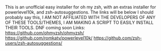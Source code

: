 This is an unofficial easy installer for oh my zsh, with an extras installer for powerlevel10k, and zsh-autosuggestions. The links will be below
I should probably say this, I AM NOT AFFILIATED WITH THE DEVELOPERS OF ANY OF THESE TOOLS/THEMES, I AM MAKING A SCRIPT TO EASILY INSTALL THEIR TOOLS.
DNF coming soon
Links: https://github.com/ohmyzsh/ohmyzsh/ https://github.com/romkatv/powerlevel10k/ https://github.com/zsh-users/zsh-autosuggestions/